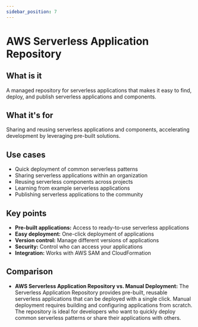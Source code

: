 ```yaml
---
sidebar_position: 7
---
```


# AWS Serverless Application Repository

## What is it
A managed repository for serverless applications that makes it easy to find, deploy, and publish serverless applications and components.

## What it's for
Sharing and reusing serverless applications and components, accelerating development by leveraging pre-built solutions.

## Use cases
- Quick deployment of common serverless patterns
- Sharing serverless applications within an organization
- Reusing serverless components across projects
- Learning from example serverless applications
- Publishing serverless applications to the community

## Key points
- **Pre-built applications:** Access to ready-to-use serverless applications
- **Easy deployment:** One-click deployment of applications
- **Version control:** Manage different versions of applications
- **Security:** Control who can access your applications
- **Integration:** Works with AWS SAM and CloudFormation

## Comparison
- **AWS Serverless Application Repository vs. Manual Deployment:** The Serverless Application Repository provides pre-built, reusable serverless applications that can be deployed with a single click. Manual deployment requires building and configuring applications from scratch. The repository is ideal for developers who want to quickly deploy common serverless patterns or share their applications with others. 